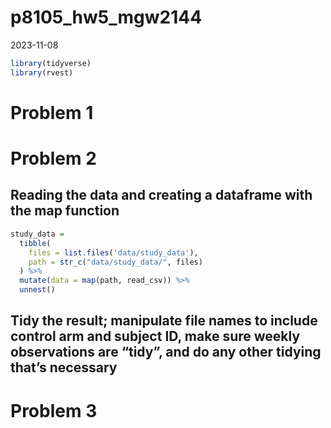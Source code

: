 p8105_hw5_mgw2144
================
2023-11-08

``` r
library(tidyverse)
library(rvest)
```

# Problem 1

# Problem 2

## Reading the data and creating a dataframe with the map function

``` r
study_data = 
  tibble(
    files = list.files('data/study_data'),
    path = str_c("data/study_data/", files)
  ) %>% 
  mutate(data = map(path, read_csv)) %>% 
  unnest() 
```

## Tidy the result; manipulate file names to include control arm and subject ID, make sure weekly observations are “tidy”, and do any other tidying that’s necessary

# Problem 3
